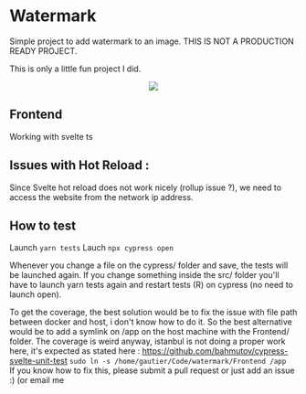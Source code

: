 # Watermark

Simple project to add watermark to an image.
THIS IS NOT A PRODUCTION READY PROJECT.

This is only a little fun project I did.

<div align="center">
<img src="Frontend/demo.gif">
</div>

## Frontend
Working with svelte ts

## Issues with Hot Reload : 
Since Svelte hot reload does not work nicely (rollup issue ?), we need to access the website from the network ip address.

## How to test
Launch `yarn tests` 
Lauch `npx cypress open`

Whenever you change a file on the cypress/ folder and save, the tests will be launched again.
If you change something inside the src/ folder you'll have to launch yarn tests again and restart tests (R) on cypress (no need to launch open).

To get the coverage, the best solution would be to fix the issue with file path between docker and host, i don't know how to do it.
So the best alternative would be to add a symlink on /app on the host machine with the Frontend/ folder. 
The coverage is weird anyway, istanbul is not doing a proper work here, it's expected as stated here : 
https://github.com/bahmutov/cypress-svelte-unit-test 
```sudo ln -s /home/gautier/Code/watermark/Frontend /app ```
If you know how to fix this, please submit a pull request or just add an issue :) (or email me
